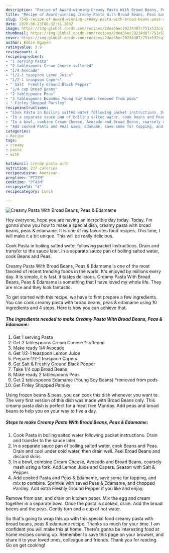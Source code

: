 ```yaml
---
description: "Recipe of Award-winning Creamy Pasta With Broad Beans, Peas &amp;amp; Edamame"
title: "Recipe of Award-winning Creamy Pasta With Broad Beans, Peas &amp;amp; Edamame"
slug: 7545-recipe-of-award-winning-creamy-pasta-with-broad-beans-peas-and-amp-edamame
date: 2020-06-23T08:32:51.203Z
image: https://img-global.cpcdn.com/recipes/2dea56ec20234d87/751x532cq70/creamy-pasta-with-broad-beans-peas-edamame-recipe-main-photo.jpg
thumbnail: https://img-global.cpcdn.com/recipes/2dea56ec20234d87/751x532cq70/creamy-pasta-with-broad-beans-peas-edamame-recipe-main-photo.jpg
cover: https://img-global.cpcdn.com/recipes/2dea56ec20234d87/751x532cq70/creamy-pasta-with-broad-beans-peas-edamame-recipe-main-photo.jpg
author: Eddie Nguyen
ratingvalue: 3.9
reviewcount: 4
recipeingredient:
- "1 serving Pasta"
- "2 tablespoons Cream Cheese softened"
- "1/4 Avocado"
- "1/2-1 teaspoon Lemon Juice"
- "1/2-1 teaspoon Capers"
- " Salt  Freshly Ground Black Pepper"
- "1/4 cup Broad Beans"
- "2 tablespoons Peas"
- "2 tablespoons Edamame Young Soy Beans removed from pods"
- " Finley Shopped Parsley"
recipeinstructions:
- "Cook Pasta in boiling salted water following packet instructions. Drain and transfer to the sauce later."
- "In a separate sauce pan of boiling salted water, cook Beans and Peas. Drain and cool under cold water, then drain well. Peel Broad Beans and discard skins."
- "In a bowl, combine Cream Cheese, Avocado and Broad Beans, coarsely mash using a fork. Add Lemon Juice and Capers. Season with Salt &amp; Pepper."
- "Add cooked Pasta and Peas &amp; Edamame, save some for topping, and mix to combine. Sprinkle with saved Peas &amp; Edamame, and chopped Parsley. Add extra Freshly Ground Pepper if you like and enjoy."
categories:
- Recipe
tags:
- creamy
- pasta
- with

katakunci: creamy pasta with 
nutrition: 237 calories
recipecuisine: American
preptime: "PT22M"
cooktime: "PT43M"
recipeyield: "4"
recipecategory: Lunch

---
```



![Creamy Pasta With Broad Beans, Peas &amp; Edamame](https://img-global.cpcdn.com/recipes/2dea56ec20234d87/751x532cq70/creamy-pasta-with-broad-beans-peas-edamame-recipe-main-photo.jpg)

Hey everyone, hope you are having an incredible day today. Today, I'm gonna show you how to make a special dish, creamy pasta with broad beans, peas &amp; edamame. It is one of my favorites food recipes. This time, I will make it a bit unique. This will be really delicious.

Cook Pasta in boiling salted water following packet instructions. Drain and transfer to the sauce later. In a separate sauce pan of boiling salted water, cook Beans and Peas.

Creamy Pasta With Broad Beans, Peas &amp; Edamame is one of the most favored of recent trending foods in the world. It's enjoyed by millions every day. It is simple, it is fast, it tastes delicious. Creamy Pasta With Broad Beans, Peas &amp; Edamame is something that I have loved my whole life. They are nice and they look fantastic.


To get started with this recipe, we have to first prepare a few ingredients. You can cook creamy pasta with broad beans, peas &amp; edamame using 10 ingredients and 4 steps. Here is how you can achieve that.

<!--inarticleads1-->

##### The ingredients needed to make Creamy Pasta With Broad Beans, Peas &amp; Edamame:

1. Get 1 serving Pasta
1. Get 2 tablespoons Cream Cheese *softened
1. Make ready 1/4 Avocado
1. Get 1/2-1 teaspoon Lemon Juice
1. Prepare 1/2-1 teaspoon Capers
1. Get  Salt &amp; Freshly Ground Black Pepper
1. Take 1/4 cup Broad Beans
1. Make ready 2 tablespoons Peas
1. Get 2 tablespoons Edamame (Young Soy Beans) *removed from pods
1. Get  Finley Shopped Parsley


Using frozen beans &amp; peas, you can cook this dish whenever you want to. The very first version of this dish was made with Broad Beans only. This creamy pasta dish is perfect for a meat free Monday. Add peas and broad beans to help you on your way to five a day. 

<!--inarticleads2-->

##### Steps to make Creamy Pasta With Broad Beans, Peas &amp; Edamame:

1. Cook Pasta in boiling salted water following packet instructions. Drain and transfer to the sauce later.
1. In a separate sauce pan of boiling salted water, cook Beans and Peas. Drain and cool under cold water, then drain well. Peel Broad Beans and discard skins.
1. In a bowl, combine Cream Cheese, Avocado and Broad Beans, coarsely mash using a fork. Add Lemon Juice and Capers. Season with Salt &amp; Pepper.
1. Add cooked Pasta and Peas &amp; Edamame, save some for topping, and mix to combine. Sprinkle with saved Peas &amp; Edamame, and chopped Parsley. Add extra Freshly Ground Pepper if you like and enjoy.


Remove from pan, and drain on kitchen paper. Mix the egg and cream together in a separate bowl. Once the pasta is cooked, drain. Add the broad beens and the peas. Gently turn and a cup of hot water. 

So that's going to wrap this up with this special food creamy pasta with broad beans, peas &amp; edamame recipe. Thanks so much for your time. I am confident you will make this at home. There's gonna be interesting food at home recipes coming up. Remember to save this page on your browser, and share it to your loved ones, colleague and friends. Thank you for reading. Go on get cooking!
